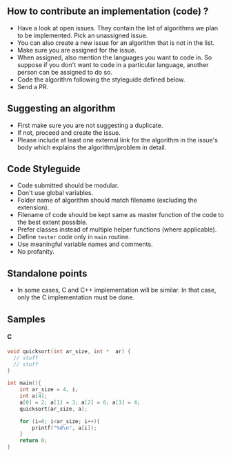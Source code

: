 ## How to contribute an implementation (code) ?

* Have a look at open issues. They contain the list of algorithms we plan to be implemented. Pick an unassigned issue.
* You can also create a new issue for an algorithm that is not in the list.
* Make sure you are assigned for the issue. 
* When assigned, also mention the languages you want to code in. So suppose if you don't want to code in a particular language, another person can be assigned to do so. 
* Code the algorithm following the styleguide defined below.
* Send a PR.


<a name="sa"></a>

## Suggesting an algorithm

* First make sure you are not suggesting a duplicate.
* If not, proceed and create the issue.
* Please include at least one external link for the algorithm in the issue's body which explains the algorithm/problem in detail.


<a name="cs"></a>

## Code Styleguide

* Code submitted should be modular. 
* Don't use global variables.
* Folder name of algorithm should match filename (excluding the extension).
* Filename of code should be kept same as master function of the code to the best extent possible.
* Prefer classes instead of multiple helper functions (where applicable).
* Define `tester` code only in `main` routine.
* Use meaningful variable names and comments.
* No profanity.


<a name="points"></a>

## Standalone points

* In some cases, C and C++ implementation will be similar. In that case, only the C implementation must be done.



## Samples

#### C

```c
void quicksort(int ar_size, int *  ar) {
  // stuff
  // stuff
}

int main(){
	int ar_size = 4, i;
	int a[4];
	a[0] = 2; a[1] = 3; a[2] = 0; a[3] = 4;
	quicksort(ar_size, a);

	for (i=0; i<ar_size; i++){
		printf("%d\n", a[i]);
	}
	return 0;
}
```

